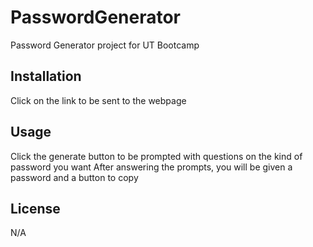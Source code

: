 # PasswordGenerator
Password Generator project for UT Bootcamp

## Installation

Click on the link to be sent to the webpage

## Usage

Click the generate button to be prompted with questions on the kind of password you want
After answering the prompts, you will be given a password and a button to copy 

## License

N/A
